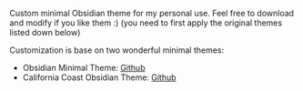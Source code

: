 Custom minimal Obsidian theme for my personal use. Feel free to download and modify if you like them :) (you need to first apply the original themes listed down below)

Customization is base on two wonderful minimal themes:

- Obsidian Minimal Theme: [Github](https://github.com/kepano/obsidian-minimal)
- California Coast Obsidian Theme: [Github](https://github.com/mgmeyers/obsidian-california-coast-theme)
